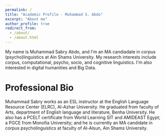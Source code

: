```yaml
---
permalink: /
title: "Academic Profile - Muhammad S. Abdo"
excerpt: "About me"
author_profile: true
redirect_from: 
  - /about/
  - /about.html
---
```


My name is Muhammad Sabry Abdo, and I'm an MA candiadate in corpus (psycho)linguistics at Ain Shams University. My research interests include corpus, computational, psycho, socio, and cognitive linguistics. I'm also interested in digital humanities and Big Data. 

Professional Bio
======
Muhammad Sabry works as an ESL instructor at the English Language Resource Center (ELRC), Al-Azhar University. He graduated from faculty of Arts, department of English language and literature, Benha University. He also has a PCELT certificate from World Learning SIT and AMIDEAST Egypt; a PGCE from Monofia University; and he is currently an MA candidate in corpus psycholinguistics at faculty  of Al-Alsun, Ain Shams University.
